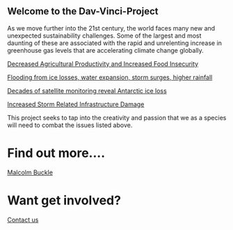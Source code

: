 ## Welcome to the Dav-Vinci-Project

 As we move further into the 21st century, the world faces many new and unexpected sustainability challenges. Some of the largest and most daunting of these are associated with the rapid and unrelenting increase in greenhouse gas levels that are accelerating climate change globally.

 [Decreased Agricultural Productivity and Increased Food Insecurity](http://advances.sciencemag.org/content/2/8/e1501452)

[Flooding from ice losses, water expansion, storm surges, higher rainfall](https://www.nature.com/articles/s41598-017-17966-y)

[Decades of satellite monitoring reveal Antarctic ice loss](https://www.sciencedaily.com/releases/2018/06/180613163031.htm)

[Increased Storm Related Infrastructure Damage](https://www.theguardian.com/environment/2018/nov/23/climate-change-america-us-government-report)


This project seeks to tap into the creativity and passion that we as a species will need to combat the issues listed above.

# Find out more....

[Malcolm Buckle](http://malcolmbuckle.com/index.php/the-da-vinci-project/)

# Want get involved?

[Contact us](mailto:da_vinci_project@icloud.com)
